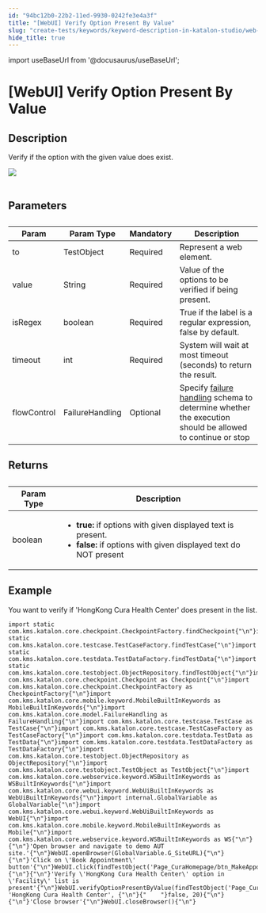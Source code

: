 ```yaml
---
id: "94bc12b0-22b2-11ed-9930-0242fe3e4a3f"
title: "[WebUI] Verify Option Present By Value"
slug: "create-tests/keywords/keyword-description-in-katalon-studio/web-ui-keywords/webui-verify-option-present-by-value"
hide_title: true
---
```

import useBaseUrl from '@docusaurus/useBaseUrl';


# <a id="id_0" class="anchor_top_offset"/><a id="ariaid-title1" class="anchor_top_offset"/>[WebUI] Verify Option Present By Value


## <a id="id_0__id_1" class="anchor_top_offset"/>Description

              
<p xmlns="http://www.w3.org/1999/xhtml" className="p">Verify if the option with the given value does exist.</p> 
      
<p xmlns="http://www.w3.org/1999/xhtml" className="p">   <img className="image" src={useBaseUrl("https://github.com/katalon-studio/docs-images/raw/master/katalon-studio/docs/webui-verify-option-present-by-value/label.jpg")} /><br /><br /> </p> 
      

## <a id="id_0__id_2" class="anchor_top_offset"/>Parameters

              
<table xmlns="http://www.w3.org/1999/xhtml" className="table anchor_top_offset" id="id_0__004c42af-7509-4743-a4fb-fc79f8e62008"><caption /><thead className="thead"><tr className><th className="entry anchor_top_offset" id="id_0__004c42af-7509-4743-a4fb-fc79f8e62008__entry__1">Param</th><th className="entry anchor_top_offset" id="id_0__004c42af-7509-4743-a4fb-fc79f8e62008__entry__2">Param Type</th><th className="entry anchor_top_offset" id="id_0__004c42af-7509-4743-a4fb-fc79f8e62008__entry__3">Mandatory</th><th className="entry anchor_top_offset" id="id_0__004c42af-7509-4743-a4fb-fc79f8e62008__entry__4">Description</th></tr></thead><tbody className="tbody"><tr className><td className="entry" headers="id_0__004c42af-7509-4743-a4fb-fc79f8e62008__entry__1 id_0__004c42af-7509-4743-a4fb-fc79f8e62008__entry__2 id_0__004c42af-7509-4743-a4fb-fc79f8e62008__entry__3 id_0__004c42af-7509-4743-a4fb-fc79f8e62008__entry__4 ">to</td><td className="entry" headers="id_0__004c42af-7509-4743-a4fb-fc79f8e62008__entry__1 id_0__004c42af-7509-4743-a4fb-fc79f8e62008__entry__2 id_0__004c42af-7509-4743-a4fb-fc79f8e62008__entry__3 id_0__004c42af-7509-4743-a4fb-fc79f8e62008__entry__4 ">TestObject</td><td className="entry" headers="id_0__004c42af-7509-4743-a4fb-fc79f8e62008__entry__1 id_0__004c42af-7509-4743-a4fb-fc79f8e62008__entry__2 id_0__004c42af-7509-4743-a4fb-fc79f8e62008__entry__3 id_0__004c42af-7509-4743-a4fb-fc79f8e62008__entry__4 ">Required</td><td className="entry" headers="id_0__004c42af-7509-4743-a4fb-fc79f8e62008__entry__1 id_0__004c42af-7509-4743-a4fb-fc79f8e62008__entry__2 id_0__004c42af-7509-4743-a4fb-fc79f8e62008__entry__3 id_0__004c42af-7509-4743-a4fb-fc79f8e62008__entry__4 ">Represent a web element.</td></tr><tr className><td className="entry" headers="id_0__004c42af-7509-4743-a4fb-fc79f8e62008__entry__1 id_0__004c42af-7509-4743-a4fb-fc79f8e62008__entry__2 id_0__004c42af-7509-4743-a4fb-fc79f8e62008__entry__3 id_0__004c42af-7509-4743-a4fb-fc79f8e62008__entry__4 ">value</td><td className="entry" headers="id_0__004c42af-7509-4743-a4fb-fc79f8e62008__entry__1 id_0__004c42af-7509-4743-a4fb-fc79f8e62008__entry__2 id_0__004c42af-7509-4743-a4fb-fc79f8e62008__entry__3 id_0__004c42af-7509-4743-a4fb-fc79f8e62008__entry__4 ">String</td><td className="entry" headers="id_0__004c42af-7509-4743-a4fb-fc79f8e62008__entry__1 id_0__004c42af-7509-4743-a4fb-fc79f8e62008__entry__2 id_0__004c42af-7509-4743-a4fb-fc79f8e62008__entry__3 id_0__004c42af-7509-4743-a4fb-fc79f8e62008__entry__4 ">Required</td><td className="entry" headers="id_0__004c42af-7509-4743-a4fb-fc79f8e62008__entry__1 id_0__004c42af-7509-4743-a4fb-fc79f8e62008__entry__2 id_0__004c42af-7509-4743-a4fb-fc79f8e62008__entry__3 id_0__004c42af-7509-4743-a4fb-fc79f8e62008__entry__4 ">Value of the options to be verified if being present.</td></tr><tr className><td className="entry" headers="id_0__004c42af-7509-4743-a4fb-fc79f8e62008__entry__1 id_0__004c42af-7509-4743-a4fb-fc79f8e62008__entry__2 id_0__004c42af-7509-4743-a4fb-fc79f8e62008__entry__3 id_0__004c42af-7509-4743-a4fb-fc79f8e62008__entry__4 ">isRegex</td><td className="entry" headers="id_0__004c42af-7509-4743-a4fb-fc79f8e62008__entry__1 id_0__004c42af-7509-4743-a4fb-fc79f8e62008__entry__2 id_0__004c42af-7509-4743-a4fb-fc79f8e62008__entry__3 id_0__004c42af-7509-4743-a4fb-fc79f8e62008__entry__4 ">boolean</td><td className="entry" headers="id_0__004c42af-7509-4743-a4fb-fc79f8e62008__entry__1 id_0__004c42af-7509-4743-a4fb-fc79f8e62008__entry__2 id_0__004c42af-7509-4743-a4fb-fc79f8e62008__entry__3 id_0__004c42af-7509-4743-a4fb-fc79f8e62008__entry__4 ">Required</td><td className="entry" headers="id_0__004c42af-7509-4743-a4fb-fc79f8e62008__entry__1 id_0__004c42af-7509-4743-a4fb-fc79f8e62008__entry__2 id_0__004c42af-7509-4743-a4fb-fc79f8e62008__entry__3 id_0__004c42af-7509-4743-a4fb-fc79f8e62008__entry__4 ">True if the label is a regular expression, false by         default.</td></tr><tr className><td className="entry" headers="id_0__004c42af-7509-4743-a4fb-fc79f8e62008__entry__1 id_0__004c42af-7509-4743-a4fb-fc79f8e62008__entry__2 id_0__004c42af-7509-4743-a4fb-fc79f8e62008__entry__3 id_0__004c42af-7509-4743-a4fb-fc79f8e62008__entry__4 ">timeout</td><td className="entry" headers="id_0__004c42af-7509-4743-a4fb-fc79f8e62008__entry__1 id_0__004c42af-7509-4743-a4fb-fc79f8e62008__entry__2 id_0__004c42af-7509-4743-a4fb-fc79f8e62008__entry__3 id_0__004c42af-7509-4743-a4fb-fc79f8e62008__entry__4 ">int</td><td className="entry" headers="id_0__004c42af-7509-4743-a4fb-fc79f8e62008__entry__1 id_0__004c42af-7509-4743-a4fb-fc79f8e62008__entry__2 id_0__004c42af-7509-4743-a4fb-fc79f8e62008__entry__3 id_0__004c42af-7509-4743-a4fb-fc79f8e62008__entry__4 ">Required</td><td className="entry" headers="id_0__004c42af-7509-4743-a4fb-fc79f8e62008__entry__1 id_0__004c42af-7509-4743-a4fb-fc79f8e62008__entry__2 id_0__004c42af-7509-4743-a4fb-fc79f8e62008__entry__3 id_0__004c42af-7509-4743-a4fb-fc79f8e62008__entry__4 ">System will wait at most timeout (seconds) to return the         result.</td></tr><tr className><td className="entry" headers="id_0__004c42af-7509-4743-a4fb-fc79f8e62008__entry__1 id_0__004c42af-7509-4743-a4fb-fc79f8e62008__entry__2 id_0__004c42af-7509-4743-a4fb-fc79f8e62008__entry__3 id_0__004c42af-7509-4743-a4fb-fc79f8e62008__entry__4 ">flowControl</td><td className="entry" headers="id_0__004c42af-7509-4743-a4fb-fc79f8e62008__entry__1 id_0__004c42af-7509-4743-a4fb-fc79f8e62008__entry__2 id_0__004c42af-7509-4743-a4fb-fc79f8e62008__entry__3 id_0__004c42af-7509-4743-a4fb-fc79f8e62008__entry__4 ">FailureHandling</td><td className="entry" headers="id_0__004c42af-7509-4743-a4fb-fc79f8e62008__entry__1 id_0__004c42af-7509-4743-a4fb-fc79f8e62008__entry__2 id_0__004c42af-7509-4743-a4fb-fc79f8e62008__entry__3 id_0__004c42af-7509-4743-a4fb-fc79f8e62008__entry__4 ">Optional</td><td className="entry" headers="id_0__004c42af-7509-4743-a4fb-fc79f8e62008__entry__1 id_0__004c42af-7509-4743-a4fb-fc79f8e62008__entry__2 id_0__004c42af-7509-4743-a4fb-fc79f8e62008__entry__3 id_0__004c42af-7509-4743-a4fb-fc79f8e62008__entry__4 ">Specify <a className="xref" href="/docs/maintain/configure-failure-handling-settings-in-katalon-studio">failure handling</a> schema to         determine whether the execution should be allowed to continue or         stop</td></tr></tbody></table> 
      

## <a id="id_0__id_3" class="anchor_top_offset"/>Returns

              
<table xmlns="http://www.w3.org/1999/xhtml" className="table anchor_top_offset" id="id_0__a38e7df3-122f-439a-91fd-febef64b8696"><caption /><thead className="thead"><tr className><th className="entry anchor_top_offset" id="id_0__a38e7df3-122f-439a-91fd-febef64b8696__entry__1">Param Type</th><th className="entry anchor_top_offset" id="id_0__a38e7df3-122f-439a-91fd-febef64b8696__entry__2">Description</th></tr></thead><tbody className="tbody"><tr className><td className="entry" headers="id_0__a38e7df3-122f-439a-91fd-febef64b8696__entry__1 id_0__a38e7df3-122f-439a-91fd-febef64b8696__entry__2 ">boolean</td><td className="entry" headers="id_0__a38e7df3-122f-439a-91fd-febef64b8696__entry__1 id_0__a38e7df3-122f-439a-91fd-febef64b8696__entry__2 ">         <ul className="ul"><li className="li">             <strong className="ph b">true:</strong> if options with given displayed             text is present.</li><li className="li">             <strong className="ph b">false:</strong> if options with given displayed             text do NOT present</li></ul>       </td></tr></tbody></table> 
      

## <a id="id_0__id_4" class="anchor_top_offset"/>Example

              
<p xmlns="http://www.w3.org/1999/xhtml" className="p">You want to verify if 'HongKong Cura Health Center' does present   in the list.</p> 
              
<pre xmlns="http://www.w3.org/1999/xhtml" className="pre codeblock"><code>import static com.kms.katalon.core.checkpoint.CheckpointFactory.findCheckpoint{"\n"}import static com.kms.katalon.core.testcase.TestCaseFactory.findTestCase{"\n"}import static com.kms.katalon.core.testdata.TestDataFactory.findTestData{"\n"}import static com.kms.katalon.core.testobject.ObjectRepository.findTestObject{"\n"}import com.kms.katalon.core.checkpoint.Checkpoint as Checkpoint{"\n"}import com.kms.katalon.core.checkpoint.CheckpointFactory as CheckpointFactory{"\n"}import com.kms.katalon.core.mobile.keyword.MobileBuiltInKeywords as MobileBuiltInKeywords{"\n"}import com.kms.katalon.core.model.FailureHandling as FailureHandling{"\n"}import com.kms.katalon.core.testcase.TestCase as TestCase{"\n"}import com.kms.katalon.core.testcase.TestCaseFactory as TestCaseFactory{"\n"}import com.kms.katalon.core.testdata.TestData as TestData{"\n"}import com.kms.katalon.core.testdata.TestDataFactory as TestDataFactory{"\n"}import com.kms.katalon.core.testobject.ObjectRepository as ObjectRepository{"\n"}import com.kms.katalon.core.testobject.TestObject as TestObject{"\n"}import com.kms.katalon.core.webservice.keyword.WSBuiltInKeywords as WSBuiltInKeywords{"\n"}import com.kms.katalon.core.webui.keyword.WebUiBuiltInKeywords as WebUiBuiltInKeywords{"\n"}import internal.GlobalVariable as GlobalVariable{"\n"}import com.kms.katalon.core.webui.keyword.WebUiBuiltInKeywords as WebUI{"\n"}import com.kms.katalon.core.mobile.keyword.MobileBuiltInKeywords as Mobile{"\n"}import com.kms.katalon.core.webservice.keyword.WSBuiltInKeywords as WS{"\n"}{"\n"}'Open browser and navigate to demo AUT site.'{"\n"}WebUI.openBrowser(GlobalVariable.G_SiteURL){"\n"}{"\n"}'Click on \'Book Appointment\' button'{"\n"}WebUI.click(findTestObject('Page_CuraHomepage/btn_MakeAppointment')){"\n"}{"\n"}'Verify \'HongKong Cura Health Center\' option in \'Facility\' list is present'{"\n"}WebUI.verifyOptionPresentByValue(findTestObject('Page_CuraAppointment/lst_Facility'), 'HongKong Cura Health Center', {"\n"}{"    "}false, 20){"\n"}{"\n"}'Close browser'{"\n"}WebUI.closeBrowser(){"\n"}</code></pre> 
            
